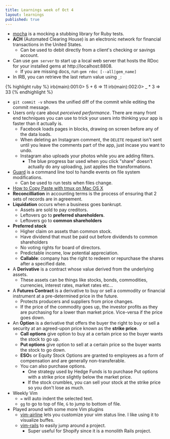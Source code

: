 ```yaml
---
title: Learnings week of Oct 4
layout: learnings
published: true
---
```

* [mocha](https://github.com/freerange/mocha) is a mocking a stubbing library for Ruby tests.
* **ACH** (Automated Clearing House) is an electronic network for financial transactions in the United States.
  * Can be used to debit directly from a client's checking or savings account.
* Can use `gem server` to start up a local web server that hosts the RDoc for your installed gems at http://localhost:8808.
  * If you are missing docs, run `gem rdoc [--all|gem_name]`
* In IRB, you can retrieve the last return value using `_`:

{% highlight ruby %}
irb(main):001:0> 5 + 6
=> 11
irb(main):002:0> _ * 3
=> 33
{% endhighlight %}

* `git commit -v` shows the unified diff of the commit while editing the commit message.
* Users only care about *perceived performance*. There are many front end techniques you can use to trick your users into thinking your app is faster than it actually is.
  * Facebook loads pages in blocks, drawing on screen before any of the data loads.
  * When deleting an Instagram comment, the `DELETE` request isn't sent until you leave the comments part of the app, just incase you want to undo.
  * Instagram also uploads your photos while you are adding filters.
    * The blue progress bar used when you click "share" doesn't actually do any uploading, just applies the transformations.
* [Guard](https://github.com/guard/guard) is a command line tool to handle events on file system modifications.
  * Can be used to run tests when files change.
* [How to Copy Paste with tmux on Mac OS X](https://robots.thoughtbot.com/how-to-copy-and-paste-with-tmux-on-mac-os-x)
* **Reconcilliation** in accounting terms is the process of ensuring that 2 sets of records are in agreement.
* **Liquidation** occurs when a business goes bankrupt.
  * Assets are sold to pay creditors.
  * Leftovers go to **preferred shareholders**.
  * Leftovers go to **common shareholders**
* **Preferred stock**
  * Higher claim on assets than common stock.
  * Have dividend that must be paid out before dividends to common shareholders
  * No voting rights for board of directors.
  * Predictable income, low potential appreciation.
  * **Callable**: company has the right to redeem or repurchase the shares after a specified date.
* A **Derivative** is a contract whose value derived from the underlying assets.
  * These assets can be things like stocks, bonds, commodities, currencies, interest rates, market rates etc...
* A **Futures Contract** is a derivative to buy or sell a commodity or financial instrument at a pre-determined price in the future.
  * Protects producers and suppliers from price changes.
  * If the price of the commodity goes up, the investor profits as they are purchasing for a lower than market price. Vice-versa if the price goes down.
* An **Option** is a derivative that offers the buyer the right to buy or sell a security at an agreed-upon price known as the **strike price**.
  * **Call options** give option to buy at a certain price so the buyer wants the stock to go up.
  * **Put options** give option to sell at a certain price so the buyer wants the stock to go down.
  * **ESO**s or Equity Stock Options are granted to employees as a form of compensation and are generally non-transferable.
  * You can also purchase options.
    * One strategy used by Hedge Funds is to purchase Put options with a strike price slightly below the market price.
    * If the stock crumbles, you can sell your stock at the strike price so you don't lose as much.
* Weekly Vim
  * `=` will auto indent the selected text.
  * `gg` to go to top of file, `G` to jump to bottom of file.
* Played around with some more Vim plugins
  * [vim-airline](https://github.com/bling/vim-airline) lets you customize your vim status line. I like using it to visualize buffes.
  * [vim-rails](https://github.com/tpope/vim-rails) to easily jump around a project.
    * Super useful for Shopify since it is a monolith Rails project.

